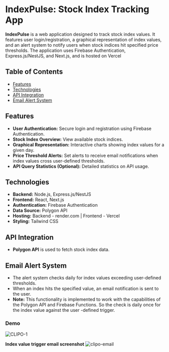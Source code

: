 # IndexPulse: Stock Index Tracking App

**IndexPulse** is a web application designed to track stock index values. It features user login/registration, a graphical representation of index values, and an alert system to notify users when stock indices hit specified price thresholds. The application uses Firebase Authentication, Express.js/NestJS, and Next.js, and is hosted on Vercel

## Table of Contents

- [Features](#features)
- [Technologies](#technologies)
- [API Integration](#api-integration)
- [Email Alert System](#email-alert-system)

## Features

- **User Authentication:** Secure login and registration using Firebase Authentication.
- **Stock Index Overview:** View available stock indices.
- **Graphical Representation:** Interactive charts showing index values for a given day.
- **Price Threshold Alerts:** Set alerts to receive email notifications when index values cross user-defined thresholds.
- **API Query Statistics (Optional):** Detailed statistics on API usage.

## Technologies

- **Backend:** Node.js, Express.js/NestJS
- **Frontend:** React, Next.js
- **Authentication:** Firebase Authentication
- **Data Source:** Polygon API
- **Hosting:** Backend - render.com | Frontend - Vercel
- **Styling:** Tailwind CSS

## API Integration

- **Polygon API** is used to fetch stock index data. 

## Email Alert System

- The alert system checks daily for index values exceeding user-defined thresholds.
- When an index hits the specified value, an email notification is sent to the user.
- **Note:** This functionality is implemented to work with the capabilities of the Polygon API and Firebase Functions. So the check is daily once for the index value against the user -defined trigger.




### Demo

![CLIPO-1](https://github.com/sachintom999/market-index-tracker/assets/62328681/65072f5b-3dc4-4eaa-a2f5-cd96549b7180)


**Index value trigger email screenshot**
![clipo-email](https://github.com/sachintom999/market-index-tracker/assets/62328681/c374c851-62ce-41a1-8086-210acae2316a)
